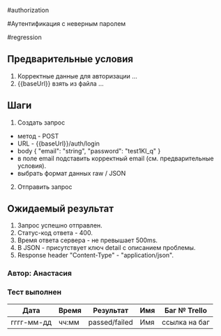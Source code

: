 #authorization

#Аутентификация с неверным паролем

#regression

## Предварительные условия
1. Корректные данные для авторизации
...
2. {{baseUrl}} взять из файла ...

## Шаги
1. Создать запрос
- метод - POST
- URL - {{baseUrl}}/auth/login
- body 
{
  "email": "string",
  "password": "test1KI_q"
}
- в поле email подставить корректный email (см. предварительные условия).
- выбрать формат данных raw / JSON

2. Отправить запрос

## Ожидаемый результат
1) Запрос успешно отправлен.
2) Статус-код ответа - 400.
3) Время ответа сервера - не превышает 500ms.
4) В JSON - присутствует ключ detail с описанием проблемы.
5) Response header "Content-Type" - "application/json".

### Автор: Анастасия

### Тест выполнен
|     Дата    | Время | Результат   |   Имя  | Баг № Trello|
|     ---     |  ---  |    ---      |   ---  |      ---    |
|  гггг-мм-дд | чч:мм |passed/failed| Имя    |ссылка на баг|